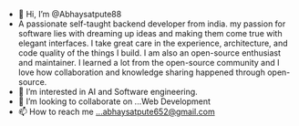 - 👋 Hi, I’m @Abhaysatpute88
- A passionate self-taught backend developer from india. my passion for software lies with dreaming up ideas and making them come true with elegant     interfaces. I take great care in the experience, architecture, and code quality of the things I build.
I am also an open-source enthusiast and maintainer. I learned a lot from the open-source community and I love how collaboration and knowledge sharing happened through open-source.
- 👀 I’m interested in AI and Software engineering.
- 💞️ I’m looking to collaborate on ...Web Development
- 📫 How to reach me ...abhaysatpute652@gmail.com

<!---
Abhaysatpute88/Abhaysatpute88 is a ✨ special ✨ repository because its `README.md` (this file) appears on your GitHub profile.
You can click the Preview link to take a look at your changes.
--->
